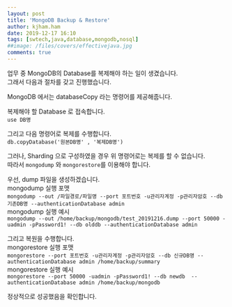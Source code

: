 ```yaml
---
layout: post
title: 'MongoDB Backup & Restore'
author: kjham.ham
date: 2019-12-17 16:10
tags: [swtech,java,database,mongodb,nosql]
##image: /files/covers/effectivejava.jpg
comments: true
---
```


업무 중 MongoDB의 Database를 복제해야 하는 일이 생겼습니다.  
그래서 다음과 절차를 갖고 진행했습니다.  

MongoDB 에서는 databaseCopy 라는 명령어를 제공해줍니다.  

복제해야 할 Database 로 접속합니다.  
`use DB명`  

그리고 다음 명령어로 복제를 수행합니다.  
`db.copyDatabase('원본DB명' , '복제DB명')`  

그러나, Sharding 으로 구성하였을 경우 위 명령어로는 복제를 할 수 없습니다.  
따라서 `mongodump` 와 `mongorestore`를 이용해야 합니다.  

우선, dump 파일을 생성하겠습니다.  
mongodump 실행 포맷  
`mongodump --out /파일경로/파일명 --port 포트번호 -u관리자계정 -p관리자암호 --db 기존DB명 --authenticationDatabase admin`  
mongodump 실행 예시  
`mongodump --out /home/backup/mongodb/test_20191216.dump --port 50000 -uadmin -pPassword1! --db olddb --authenticationDatabase admin`  

그리고 복원을 수행합니다.  
mongorestore 실행 포맷  
`mongorestore --port 포트번호 -u관리자계정 -p관리자암호 --db 신규DB명 --authenticationDatabase admin /home/backup/summary`  
mongorestore 실행 예시  
`mongorestore --port 50000 -uadmin -pPassword1! --db newdb  --authenticationDatabase admin /home/backup/mongodb`

정상적으로 성공했음을 확인합니다.